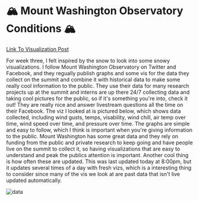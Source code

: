 # :mountain_snow: Mount Washington Observatory Conditions :mountain_snow:
[Link To Visualization Post](https://www.mountwashington.org/experience-the-weather/current-summit-conditions.aspx?fbclid=IwAR1cy6kXKLBgS5otopvquhm3XL6ro9dkj5B_SPtJ2kPeZud2g7kgnST9qGg)

For week three, I felt inspired by the snow to look into some snowy visualizations. I follow Mount Washington Observatory on Twitter and Facebook, and they regually publish graphs and some vis for the data they collect on the summit and combine it with historical data to make some really cool information to the public. They use their data for many research projects up at the summit and interns are up there 24/7 collecting data and taking cool pictures for the public, so if it's something you're into, check it out! They are really nice and answer livestream questions all the time on their Facebook. The viz I looked at is pictured below, which shows data collected, including wind gusts, temps, visability, wind chill, air temp over time, wind speed over time, and pressure over time. The graphs are simple and easy to follow, which I think is important when you're giving information to the public. Mount Washington has some great data and they rely on funding from the public and private research to keep going and have people live on the summit to collect it, so having visualizations that are easy to understand and peak the publics attention is important. Another cool thing is how often these are updated. This was last updated today at 8:00pm, but it updates several times of a day with fresh vizs, which is a interesting thing to consider since many of the vis we look at are past data that isn't live updated automatically. 

![data](https://github.com/alexiscaira/reflections/blob/master/Screen%20Shot%202022-01-30%20at%208.35.41%20PM.png?raw=true)
